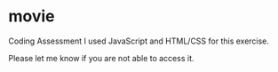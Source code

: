 # movie
Coding Assessment 
I used JavaScript and HTML/CSS for this exercise.

Please let me know if you are not able to access it.

